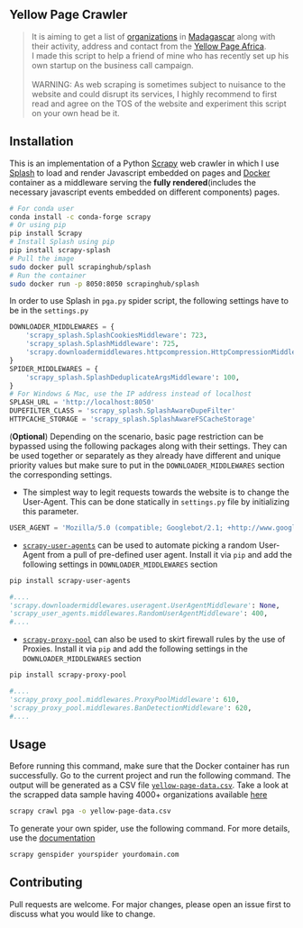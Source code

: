 ## Yellow Page Crawler
 
> It is aiming to get a list of [organizations](https://github.com/naivomah3/yellowpage-harvesting/blob/master/yellow-page-data.csv) in [Madagascar](https://www.yellowpagesofafrica.com/country/madagascar/) along with their activity, address and contact from the [Yellow Page Africa](https://www.yellowpagesofafrica.com/). \
> I made this script to help a friend of mine who has recently set up his own startup on the business call campaign. \
\
> WARNING: 
> As web scraping is sometimes subject to nuisance to the website and could disrupt its services, I highly recommend to first read and agree on the TOS of the website and experiment this script on your own head be it. 


## Installation

This is an implementation of a Python [Scrapy](https://scrapy.org/) web crawler in which I use [Splash](https://splash.readthedocs.io/en/stable/index.html) to load and render Javascript embedded on pages and [Docker](https://www.docker.com/) container as a middleware serving the **fully rendered**(includes the necessary javascript events embedded on different components) pages. 


```bash
# For conda user 
conda install -c conda-forge scrapy
# Or using pip 
pip install Scrapy
# Install Splash using pip 
pip install scrapy-splash
# Pull the image 
sudo docker pull scrapinghub/splash
# Run the container
sudo docker run -p 8050:8050 scrapinghub/splash
```
In order to use Splash in `pga.py` spider script, the following settings have to be in the `settings.py`
```python
DOWNLOADER_MIDDLEWARES = {
    'scrapy_splash.SplashCookiesMiddleware': 723,
    'scrapy_splash.SplashMiddleware': 725,
    'scrapy.downloadermiddlewares.httpcompression.HttpCompressionMiddleware': 810,
}
SPIDER_MIDDLEWARES = {
    'scrapy_splash.SplashDeduplicateArgsMiddleware': 100,
}
# For Windows & Mac, use the IP address instead of localhost 
SPLASH_URL = 'http://localhost:8050' 
DUPEFILTER_CLASS = 'scrapy_splash.SplashAwareDupeFilter'
HTTPCACHE_STORAGE = 'scrapy_splash.SplashAwareFSCacheStorage'
```

(**Optional**) Depending on the scenario, basic page restriction can be bypassed using the following packages along with their settings. They can be used together or separately as they already have different and unique priority values but make sure to put in the `DOWNLOADER_MIDDLEWARES` section the corresponding settings. 

- The simplest way to legit requests towards the website is to change the User-Agent. This can be done statically in `settings.py` file by initializing this parameter. 
```python 
USER_AGENT = 'Mozilla/5.0 (compatible; Googlebot/2.1; +http://www.google.com/bot.html)'
```

- [`scrapy-user-agents`](https://pypi.org/project/scrapy-fake-useragent/) can be used to automate picking a random User-Agent from a pull of pre-defined user agent. Install it via `pip` and add the following settings in `DOWNLOADER_MIDDLEWARES` section
```bash 
pip install scrapy-user-agents
```
```python
#....
'scrapy.downloadermiddlewares.useragent.UserAgentMiddleware': None,
'scrapy_user_agents.middlewares.RandomUserAgentMiddleware': 400,
#....
```

- [`scrapy-proxy-pool`](https://pypi.org/project/scrapy-proxy-pool/) can also be used to skirt firewall rules by the use of Proxies. Install it via `pip` and add the following settings in the `DOWNLOADER_MIDDLEWARES` section
```bash 
pip install scrapy-proxy-pool
```
```python
#....
'scrapy_proxy_pool.middlewares.ProxyPoolMiddleware': 610,
'scrapy_proxy_pool.middlewares.BanDetectionMiddleware': 620,
#....
```
## Usage 
Before running this command, make sure that the Docker container has run successfully. Go to the current project and run the following command. The output will be generated as a CSV file  [`yellow-page-data.csv`](https://github.com/naivomah3/yellowpage-harvesting/blob/master/yellow-page-data.csv). 
Take a look at the scrapped data sample having 4000+ organizations available [here](https://github.com/naivomah3/yellowpage-harvesting/blob/master/yellow-page-data.csv)
```bash
scrapy crawl pga -o yellow-page-data.csv
```
To generate your own spider, use the following command. For more details, use the [documentation](https://docs.scrapy.org/en/latest/topics/commands.html) 
```bash
scrapy genspider yourspider yourdomain.com
```


## Contributing
Pull requests are welcome. For major changes, please open an issue first to discuss what you would like to change.
